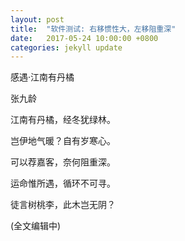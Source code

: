 ```yaml
---
layout: post
title:  "软件测试: 右移惯性大，左移阻重深"
date:   2017-05-24 10:00:00 +0800
categories: jekyll update
---
```


感遇·江南有丹橘

张九龄

江南有丹橘，经冬犹绿林。

岂伊地气暖？自有岁寒心。

可以荐嘉客，奈何阻重深。

运命惟所遇，循环不可寻。

徒言树桃李，此木岂无阴？

(全文编辑中)

